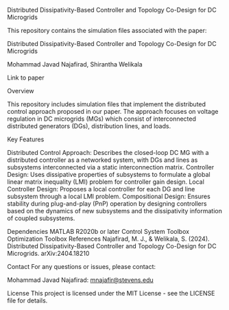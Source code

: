 Distributed Dissipativity-Based Controller and Topology Co-Design for DC Microgrids

This repository contains the simulation files associated with the paper:

Distributed Dissipativity-Based Controller and Topology Co-Design for DC Microgrids

Mohammad Javad Najafirad, Shirantha Welikala

Link to paper

Overview

This repository includes simulation files that implement the distributed control approach proposed in our paper. The approach focuses on voltage regulation in DC microgrids (MGs) which consist of interconnected distributed generators (DGs), distribution lines, and loads.

Key Features

Distributed Control Approach: Describes the closed-loop DC MG with a distributed controller as a networked system, with DGs and lines as subsystems interconnected via a static interconnection matrix.
Controller Design: Uses dissipative properties of subsystems to formulate a global linear matrix inequality (LMI) problem for controller gain design.
Local Controller Design: Proposes a local controller for each DG and line subsystem through a local LMI problem.
Compositional Design: Ensures stability during plug-and-play (PnP) operation by designing controllers based on the dynamics of new subsystems and the dissipativity information of coupled subsystems.


Dependencies
MATLAB R2020b or later
Control System Toolbox
Optimization Toolbox
References
Najafirad, M. J., & Welikala, S. (2024). Distributed Dissipativity-Based Controller and Topology Co-Design for DC Microgrids. arXiv:2404.18210

Contact
For any questions or issues, please contact:

Mohammad Javad Najafirad: mnajafir@stevens.edu

License
This project is licensed under the MIT License - see the LICENSE file for details.

